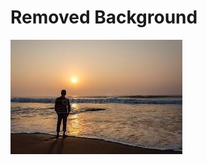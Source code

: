 <h1>Removed Background</h1>
<img src="https://github.com/Rubayz/removing-background-of-an-image/blob/main/man.jpg?raw=true">
